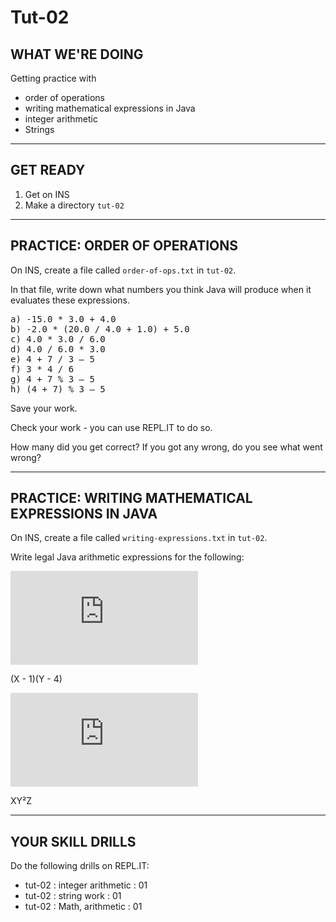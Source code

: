 # Tut-02

## WHAT WE'RE DOING

Getting practice with

- order of operations
- writing mathematical expressions in Java
- integer arithmetic
- Strings

---

## GET READY

1. Get on INS
1. Make a directory `tut-02`

---

## PRACTICE: ORDER OF OPERATIONS

On INS, create a file called `order-of-ops.txt` in `tut-02`.

In that file, write down what numbers you think Java will produce when it evaluates these expressions.

<pre>
a) -15.0 * 3.0 + 4.0
b) -2.0 * (20.0 / 4.0 + 1.0) + 5.0
c) 4.0 * 3.0 / 6.0
d) 4.0 / 6.0 * 3.0
e) 4 + 7 / 3 – 5
f) 3 * 4 / 6
g) 4 + 7 % 3 – 5
h) (4 + 7) % 3 – 5
</pre>

Save your work.

Check your work - you can use REPL.IT to do so.

How many did you get correct? If you got any wrong, do you see what went wrong?

---

## PRACTICE: WRITING MATHEMATICAL EXPRESSIONS IN JAVA

On INS, create a file called `writing-expressions.txt` in `tut-02`.

Write legal Java arithmetic expressions for the following:

![equation](http://latex.codecogs.com/gif.latex?A%20+%20%5Cfrac%7BB%7D%7BC%20+%20D%7D)

(X - 1)(Y - 4)

![equation](http://latex.codecogs.com/gif.latex?%5Cfrac%7B-B%20+%20X%7D%7B2A%7D)

XY²Z

---

## YOUR SKILL DRILLS

Do the following drills on REPL.IT:

- tut-02 : integer arithmetic : 01
- tut-02 : string work : 01
- tut-02 : Math, arithmetic : 01
